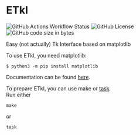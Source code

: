 # ETkI
![GitHub Actions Workflow Status](https://img.shields.io/github/actions/workflow/status/aarikpokras/etki/ubuntu-test.yml?style=flat-square)
![GitHub License](https://img.shields.io/github/license/aarikpokras/etki?style=flat-square)
![GitHub code size in bytes](https://img.shields.io/github/languages/code-size/aarikpokras/etki?style=flat-square)

Easy (not actually) Tk Interface based on matplotlib

To use ETkI, you need matplotlib:

```console
$ python3 -m pip install matplotlib
```

Documentation can be found [here](https://etki.gitbook.io).

To prepare ETkI, you can use make or [task](https://taskfile.dev/installation/).\
Run either
```
make
```
or

```
task
```
